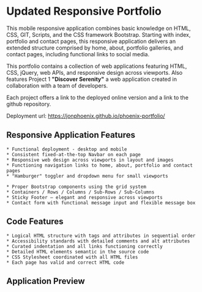 # Updated Responsive Portfolio

This mobile responsive application combines basic knowledge on HTML, CSS, GIT, Scripts, and the CSS framework Bootstrap. 
Starting with index, portfolio and contact pages, this responsive application delivers an extended structure comprised by home, about, portfolio galleries, and contact pages, including functional links to social media.

This portfolio contains a collection of web applications featuring HTML, CSS, jQuery, web APIs, and responsive design across viewports. Also features Project 1 **"Discover Serenity"** a web application created in collaboration with a team of developers.

Each project offers a link to the deployed online version and a link to the github repository.


Deployment url: https://jonphoenix.github.io/phoenix-portfolio/


## Responsive Application Features

```
* Functional deployment - desktop and mobile
* Consistent fixed-at-the-top Navbar on each page
* Responsive web design across viewports in layout and images
* Functioning navigation links to home, about, portfolio and contact pages
* "Hamburger" toggler and dropdown menu for small viewports

* Proper Bootstrap components using the grid system
* Containers / Rows / Columns / Sub-Rows / Sub-Columns
* Sticky Footer – elegant and responsive across viewports
* Contact form with functional message input and flexible message box
```

## Code Features

```
* Logical HTML structure with tags and attributes in sequential order
* Accessibility standards with detailed comments and alt attributes
* Curated indentation and all links functioning correctly
* Detailed HTML elements semantic in the source code
* CSS Stylesheet coordinated with all HTML files
* Each page has valid and correct HTML code
```

## Application Preview
